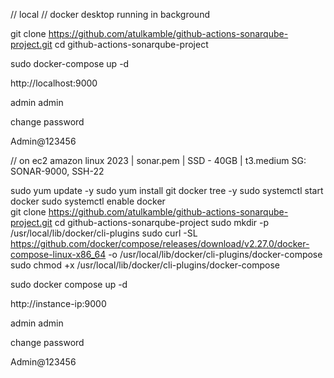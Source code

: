 // local
// docker desktop running in background 

git clone https://github.com/atulkamble/github-actions-sonarqube-project.git
cd github-actions-sonarqube-project


sudo docker-compose up -d

http://localhost:9000

admin admin 

change password 

Admin@123456



// on ec2 
amazon linux 2023 | sonar.pem | SSD - 40GB | t3.medium 
SG: SONAR-9000, SSH-22

sudo yum update -y 
sudo yum install git docker tree -y 
sudo systemctl start docker 
sudo systemctl enable docker  
git clone https://github.com/atulkamble/github-actions-sonarqube-project.git
cd github-actions-sonarqube-project
sudo mkdir -p /usr/local/lib/docker/cli-plugins
sudo curl -SL https://github.com/docker/compose/releases/download/v2.27.0/docker-compose-linux-x86_64 -o /usr/local/lib/docker/cli-plugins/docker-compose
sudo chmod +x /usr/local/lib/docker/cli-plugins/docker-compose

sudo docker compose up -d

http://instance-ip:9000

admin admin 

change password 

Admin@123456


